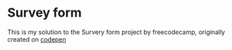 # Survey form

This is my solution to the Survery form project by freecodecamp, originally created on [codepen](https://codepen.io/Kushyzee/pen/vYREWOb)

